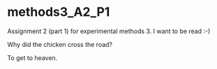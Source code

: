 # methods3_A2_P1
Assignment 2 (part 1) for experimental methods 3. 
I want to be read :-)




Why did the chicken cross the road?






To get to heaven.
